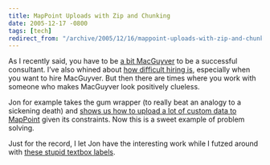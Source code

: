 ```yaml
---
title: MapPoint Uploads with Zip and Chunking
date: 2005-12-17 -0800
tags: [tech]
redirect_from: "/archive/2005/12/16/mappoint-uploads-with-zip-and-chunking.aspx/"
---
```


As I recently said, you have to be [a bit
MacGuyver](https://haacked.com/archive/2005/12/16/11350.aspx) to be a
successful consultant. I’ve also whined about [how difficult hiring
is](https://haacked.com/archive/2005/12/16/11351.aspx), especially when
you want to hire MacGuyver. But then there are times where you work with
someone who makes MacGuyver look positively clueless.

Jon for example takes the gum wrapper (to really beat an analogy to a
sickening death) and [shows us how to upload a lot of custom data to
MapPoint](http://weblogs.asp.net/jgalloway/archive/2005/12/18/433432.aspx?Pending=true)
given its constraints. Now this is a sweet example of problem solving.

Just for the record, I let Jon have the interesting work while I futzed
around with [these stupid textbox
labels](https://haacked.com/archive/2005/12/12/11330.aspx).

